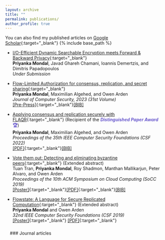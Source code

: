 ```yaml
---
layout: archive
title: ""
permalink: publications/
author_profile: true
---
```


You can also find my published articles on [Google Scholar](https://scholar.google.com/citations?user=xHRP7lkAAAAJ&hl=en){:target="_blank"}
{% include base_path %}


- [I/O-Efficient Dynamic Searchable Encryption meets Forward &
Backward Privacy](){:target="_blank"}<br>
**Priyanka Mondal**, Javad Ghareh Chamani, Ioannis Demertzis, and Dimitris Papadopoulos <br>
<i>Under Submission</i>

- [Flow-Limited Authorization for consensus, replication, and secret sharing](){:target="_blank"}<br>
**Priyanka Mondal**, Maximilian Algehed, and Owen Arden <br>
  <i>Journal of Computer Security, 2023 (31st Volume)</i><br>
  [[Pre-Press]](https://content.iospress.com/journals/journal-of-computer-security/Pre-press/Pre-press){:target="_blank"}[[BIB]]()

- [Applying consensus and replication securely with FLAQR](https://ieeexplore.ieee.org/document/9919637){:target="_blank"} (Recipient of the <b> <font color="SlateBlue"> <i> Distinguished Paper Award </i> 🏆</font></b>) <br>
**Priyanka Mondal**, Maximilian Algehed, and Owen Arden <br>
<i>Proceedings of the 35th IEEE Computer Security Foundations (CSF 2022)</i><br>
[[PDF]](https://drive.google.com/file/d/1RvG4morYwqtZj39K7GKkcbnc91zBL8RJ/view?usp=drive_link){:target="_blank"}[[BIB]]()



- [Vote them out: Detecting and eliminating byzantine peers](https://dl.acm.org/doi/abs/10.1145/3357223.3365442){:target="_blank"} (Extended abstract)<br>
Tuan Tran, **Priyanka Mondal**, Roy Shadmon, Manthan Mallikarjun, Peter Alvaro, and Owen Arden <br>
<i>Proceedings of the 10th ACM Symposium on Cloud Computing (SoCC 2019)</i><br>
[[Poster]](){:target="_blank"}[[PDF]](https://drive.google.com/file/d/1GRxsjw64xL74-oiJ_dhfyhWAHbnkoBdS/view?usp=drive_link){:target="_blank"}[[BIB]]()

- [Flowstate: A Language for Secure Replicated Computation](https://web.stevens.edu/csf2019/program.html){:target="_blank"} (Extended abstract)<br>
**Priyanka Mondal** and Owen Arden <br>
<i>32nd IEEE Computer Security Foundations (CSF 2019)</i><br>
[[Poster]](https://drive.google.com/file/d/1xVm7xlsimldurA3psJ7gOdS7WbtEIKU4/view?usp=sharing){:target="_blank"}
[[PDF]](https://drive.google.com/file/d/19kTyo9jv64xKZwERCbZL3j9tREOX27tr/view?usp=sharing){:target="_blank"}



<style>
.jumbotron{
    padding:3%;
    padding-bottom:10px;
    padding-top:10px;
    margin-top:10px;
    margin-bottom:30px;
}
</style>

 <div class="jumbotron">
### Journal articles
<!--{% bibliography --query @article %}-->
</div>



